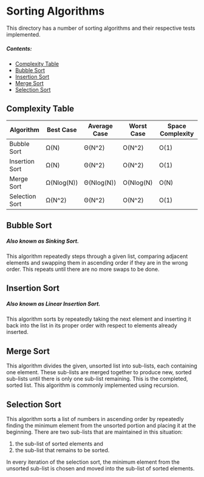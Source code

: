 # Sorting Algorithms

This directory has a number of sorting algorithms and their respective tests implemented.

##### Contents:
- [Complexity Table](#complexity-table)
- [Bubble Sort](#bubble-sort)
- [Insertion Sort](#insertion-sort)
- [Merge Sort](#merge-sort)
- [Selection Sort](#selection-sort)

## Complexity Table
Algorithm         | Best Case  | Average Case | Worst Case | Space Complexity
----------------- | ---------- | ------------ | -----------| ----------------
Bubble Sort       | Ω(N)       | Θ(N^2)       | Ο(N^2)     | Ο(1)
Insertion Sort    | Ω(N)       | Θ(N^2)       | Ο(N^2)     | Ο(1)
Merge Sort        | Ω(Nlog(N)) | Θ(Nlog(N))   | Ο(Nlog(N)  | O(N)
Selection Sort    | Ω(N^2)     | Θ(N^2)       | Ο(N^2)     | O(1)

## Bubble Sort
##### Also known as Sinking Sort.

This algorithm repeatedly steps through a given list, comparing adjacent elements and swapping them in
ascending order if they are in the wrong order. This repeats until there are no more swaps to be done.

## Insertion Sort
##### Also known as Linear Insertion Sort.

This algorithm sorts by repeatedly taking the next element and inserting it back into the list in its
proper order with respect to elements already inserted.

## Merge Sort

This algorithm divides the given, unsorted list into sub-lists, each containing one element. These
sub-lists are merged together to produce new, sorted sub-lists until there is only one sub-list remaining.
This is the completed, sorted list. This algorithm is commonly implemented using recursion.

## Selection Sort

This algorithm sorts a list of numbers in ascending order by repeatedly finding the minimum element
from the unsorted portion and placing it at the beginning. There are two sub-lists that are maintained
in this situation: 

1) the sub-list of sorted elements and
2) the sub-list that remains to be sorted.

In every iteration of the selection sort, the minimum element from the unsorted sub-list is chosen and
moved into the sub-list of sorted elements.
